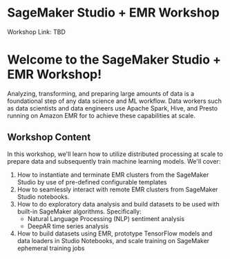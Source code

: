 # SageMaker Studio + EMR Workshop

Workshop Link: TBD

# Welcome to the SageMaker Studio + EMR Workshop!

Analyzing, transforming, and preparing large amounts of data is a foundational step of any data
science and ML workflow. Data workers such as data scientists and data engineers use Apache
Spark, Hive, and Presto running on Amazon EMR for to achieve these capabilities at scale.

## Workshop Content
In this workshop, we'll learn how to utilize distributed processing at scale to prepare data and
subsequently train machine learning models. We'll cover:

1. How to instantiate and terminate EMR clusters from the SageMaker Studio by use of pre-defined configurable templates
2. How to seamlessly interact with remote EMR clusters from SageMaker Studio notebooks.
3. How to do exploratory data analysis and build datasets to be used with built-in SageMaker algorithms. Specifically:
    * Natural Language Processing (NLP) sentiment analysis
    * DeepAR time series analysis
4. How to build datasets using EMR, prototype TensorFlow models and data loaders in Studio Notebooks, and scale training on SageMaker ephemeral training jobs
